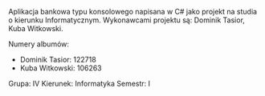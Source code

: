 Aplikacja bankowa typu konsolowego napisana w C# jako projekt na studia o kierunku Informatycznym. Wykonawcami projektu są: Dominik Tasior, Kuba Witkowski.

Numery albumów:

- Dominik Tasior: 122718
- Kuba Witkowski: 106263

Grupa: IV
Kierunek: Informatyka
Semestr: I
